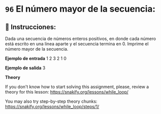  # `96` El número mayor de la secuencia:

## 📝 Instrucciones:

Dada una secuencia de números enteros positivos, en donde cada número está escrito en una linea aparte y el secuencia termina en 0. Imprime el número mayor de la secuencia.

**Ejemplo de entrada**
1
2
3
2
1
0

**Ejemplo de salida**
3

**Theory**

If you don't know how to start solving this assignment, please, review a theory for this lesson:
https://snakify.org/lessons/while_loop/   

You may also try step-by-step theory chunks:
https://snakify.org/lessons/while_loop/steps/1/